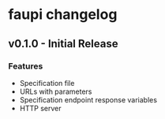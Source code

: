 # faupi changelog

## v0.1.0 - Initial Release

### Features
- Specification file
- URLs with parameters
- Specification endpoint response variables
- HTTP server
